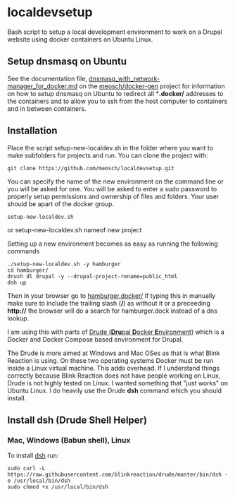 # localdevsetup
Bash script to setup a local development environment to work on a Drupal website using docker containers on Ubuntu Linux.

## Setup dnsmasq on Ubuntu
See the documentation file, [dnsmasq_with_network-manager_for_docker.md](https://github.com/meosch/docker-gen/blob/master/dnsmasq-configuration/dnsmasq_with_network-manager_for_docker.md) on the [meosch/docker-gen](https://github.com/meosch/docker-gen) project for information on how to setup dnsmasq on Ubuntu to redirect all ***.docker/** addresses to the containers and to allow you to ssh from the host computer to containers and in between containers.


## Installation
Place the script setup-new-localdev.sh in the folder where you want to make subfolders for projects and run. You can clone the project with:

	git clone https://github.com/meosch/localdevsetup.git

You can specify the name of the new environment on the command line or you will be asked for one. You will be asked to enter a sudo password to properly setup permissions and ownership of files and folders. Your user should be apart of the docker group.

    setup-new-localdev.sh
or
    setup-new-localdev.sh  nameof new project
    
Setting up a new environment becomes as easy as running the following commands
    
    ./setup-new-localdev.sh -y hamburger
    cd hamburger/
    drush dl drupal -y --drupal-project-rename=public_html
    dsh up
Then in your browser go to [hamburger.docker/](http://hamburger.docker/ "hamburger local development environment") If typing this in manually make sure to include the trailing slash (**/**) as without it or a preceeding **http://** the browser will do a search for hamburger.dock instead of a dns lookup. 

I am using this with parts of [Drude (**Dru**pal **D**ocker **E**nvironment)](https://github.com/blinkreaction/drude "Drude GitHub Project") which is a Docker and Docker Compose based environment for Drupal. 

The Drude is more aimed at Windows and Mac OSes as that is what Blink Reaction is using. On these two operating systems Docker must be run inside a Linux virtual machine. This adds overhead. If I understand things correctly because Blink Reaction does not have people working on Linux, Drude is not highly tested on Linux.  I wanted something that "just works" on Ubuntu Linux. I do heavily use the Drude **dsh** command which you should install.

## Install dsh (Drude Shell Helper)


### Mac, Windows (Babun shell), Linux

To install [dsh](#dsh) run:

    sudo curl -L https://raw.githubusercontent.com/blinkreaction/drude/master/bin/dsh -o /usr/local/bin/dsh
    sudo chmod +x /usr/local/bin/dsh


